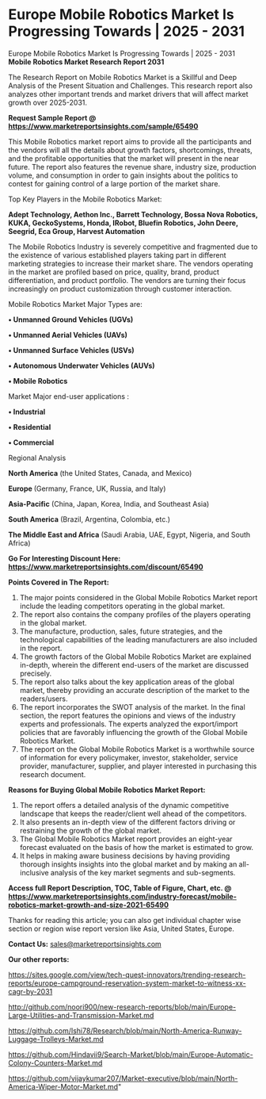 # Europe Mobile Robotics Market Is Progressing Towards | 2025 - 2031
Europe Mobile Robotics Market Is Progressing Towards | 2025 - 2031
<strong>Mobile Robotics Market Research Report 2031</strong>

The Research Report on Mobile Robotics Market is a Skillful and Deep Analysis of the Present Situation and Challenges. This research report also analyzes other important trends and market drivers that will affect market growth over 2025-2031.

<strong>Request Sample Report @ <a href=https://www.marketreportsinsights.com/sample/65490>https://www.marketreportsinsights.com/sample/65490</a></strong>

This Mobile Robotics market report aims to provide all the participants and the vendors will all the details about growth factors, shortcomings, threats, and the profitable opportunities that the market will present in the near future. The report also features the revenue share, industry size, production volume, and consumption in order to gain insights about the politics to contest for gaining control of a large portion of the market share.

Top Key Players in the Mobile Robotics Market:

<strong>Adept Technology, Aethon Inc., Barrett Technology, Bossa Nova Robotics, KUKA, GeckoSystems, Honda, IRobot, Bluefin Robotics, John Deere, Seegrid, Eca Group, Harvest Automation</strong>

The Mobile Robotics Industry is severely competitive and fragmented due to the existence of various established players taking part in different marketing strategies to increase their market share. The vendors operating in the market are profiled based on price, quality, brand, product differentiation, and product portfolio. The vendors are turning their focus increasingly on product customization through customer interaction.

Mobile Robotics Market Major Types are:

<strong>• Unmanned Ground Vehicles (UGVs)

• Unmanned Aerial Vehicles (UAVs)

• Unmanned Surface Vehicles (USVs)

• Autonomous Underwater Vehicles (AUVs)

• Mobile Robotics</strong>

Market Major end-user applications :

<strong>• Industrial

• Residential

• Commercial</strong>

Regional Analysis

</u><strong><b>North America</b></strong> (the United States, Canada, and Mexico)

<strong><b>Europe </b></strong>(Germany, France, UK, Russia, and Italy)

<strong><b>Asia-Pacific</b></strong> (China, Japan, Korea, India, and Southeast Asia)

<strong><b>South America</b></strong> (Brazil, Argentina, Colombia, etc.)

<strong><b>The Middle East and Africa</b></strong> (Saudi Arabia, UAE, Egypt, Nigeria, and South Africa)

<strong>Go For Interesting Discount Here: <a href=https://www.marketreportsinsights.com/discount/65490>https://www.marketreportsinsights.com/discount/65490</a></strong>

<strong>Points Covered in The Report:</strong>
<ol>
  <li>The major points considered in the Global Mobile Robotics Market report include the leading competitors operating in the global market.</li>
  <li>The report also contains the company profiles of the players operating in the global market.</li>
  <li>The manufacture, production, sales, future strategies, and the technological capabilities of the leading manufacturers are also included in the report.</li>
  <li>The growth factors of the Global Mobile Robotics Market are explained in-depth, wherein the different end-users of the market are discussed precisely.</li>
  <li>The report also talks about the key application areas of the global market, thereby providing an accurate description of the market to the readers/users.</li>
  <li>The report incorporates the SWOT analysis of the market. In the final section, the report features the opinions and views of the industry experts and professionals. The experts analyzed the export/import policies that are favorably influencing the growth of the Global Mobile Robotics Market.</li>
  <li>The report on the Global Mobile Robotics Market is a worthwhile source of information for every policymaker, investor, stakeholder, service provider, manufacturer, supplier, and player interested in purchasing this research document.</li>
</ol>
<strong>Reasons for Buying Global Mobile Robotics Market Report:</strong>

<ol>
  <li>The report offers a detailed analysis of the dynamic competitive landscape that keeps the reader/client well ahead of the competitors.</li>
  <li>It also presents an in-depth view of the different factors driving or restraining the growth of the global market.</li>
  <li>The Global Mobile Robotics Market report provides an eight-year forecast evaluated on the basis of how the market is estimated to grow.</li>
  <li>It helps in making aware business decisions by having providing thorough insights insights into the global market and by making an all-inclusive analysis of the key market segments and sub-segments.</li>
</ol>
<strong>Access full Report Description, TOC, Table of Figure, Chart, etc. @ <a href=https://www.marketreportsinsights.com/industry-forecast/mobile-robotics-market-growth-and-size-2021-65490>https://www.marketreportsinsights.com/industry-forecast/mobile-robotics-market-growth-and-size-2021-65490</a></strong>


Thanks for reading this article; you can also get individual chapter wise section or region wise report version like Asia, United States, Europe.

<strong>Contact Us:</strong>
sales@marketreportsinsights.com

<strong>Our other reports:</strong>

<a href=https://sites.google.com/view/tech-quest-innovators/trending-research-reports/europe-campground-reservation-system-market-to-witness-xx-cagr-by-2031>https://sites.google.com/view/tech-quest-innovators/trending-research-reports/europe-campground-reservation-system-market-to-witness-xx-cagr-by-2031</a>

<a href=http://github.com/noori900/new-research-reports/blob/main/Europe-Large-Utilities-and-Transmission-Market.md>http://github.com/noori900/new-research-reports/blob/main/Europe-Large-Utilities-and-Transmission-Market.md</a>

<a href=https://github.com/Ishi78/Research/blob/main/North-America-Runway-Luggage-Trolleys-Market.md>https://github.com/Ishi78/Research/blob/main/North-America-Runway-Luggage-Trolleys-Market.md</a>

<a href=https://github.com/Hindavii9/Search-Market/blob/main/Europe-Automatic-Colony-Counters-Market.md>https://github.com/Hindavii9/Search-Market/blob/main/Europe-Automatic-Colony-Counters-Market.md</a>

<a href=https://github.com/vijaykumar207/Market-executive/blob/main/North-America-Wiper-Motor-Market.md>https://github.com/vijaykumar207/Market-executive/blob/main/North-America-Wiper-Motor-Market.md</a>"
